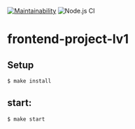 [![Maintainability](https://api.codeclimate.com/v1/badges/a99a88d28ad37a79dbf6/maintainability)](https://codeclimate.com/github/codeclimate/codeclimate/maintainability) ![Node.js CI](https://github.com/khloptsevps/frontend-project-lvl1/workflows/Node.js%20CI/badge.svg)

# frontend-project-lv1

## Setup

```sh
$ make install
```

## start:

```sh
$ make start
```
